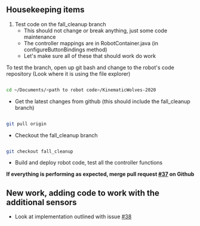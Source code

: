 ## Housekeeping items

1. Test code on the fall_cleanup branch
    - This should not change or break anything, just some code maintenance
    - The controller mappings are in RobotContainer.java (in configureButtonBindings method)
    - Let's make sure all of these that should work do work

To test the branch, open up git bash and change to the robot's code repository (Look where it is using the file explorer)

```bash

cd ~/Documents/<path to robot code>/KinematicWolves-2020

```

- Get the latest changes from github (this should include the fall_cleanup branch)

```bash

git pull origin 

```

- Checkout the fall_cleanup branch

```bash

git checkout fall_cleanup

```

- Build and deploy robot code, test all the controller functions

**If everything is performing as expected, merge pull request [#37](https://github.com/kinematicwolves/KinematicWolves-2020/pull/37) on Github**

## New work, adding code to work with the additional sensors

- Look at implementation outlined with issue [#38](https://github.com/kinematicwolves/KinematicWolves-2020/issues/38)

